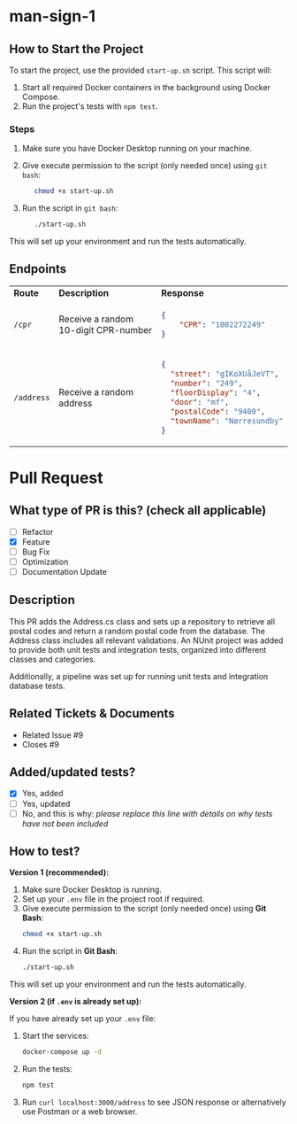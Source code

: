 # man-sign-1

## How to Start the Project

To start the project, use the provided `start-up.sh` script. This script will:

1. Start all required Docker containers in the background using Docker Compose.
2. Run the project's tests with `npm test`.

### Steps

1. Make sure you have Docker Desktop running on your machine.
2. Give execute permission to the script (only needed once) using ``git bash``:

   ```bash
      chmod +x start-up.sh
   ```

3. Run the script in `git bash`:

   ```bash
      ./start-up.sh
   ```

This will set up your environment and run the tests automatically.

## Endpoints

<table>
<tr>
<td> <strong>Route</strong> </td> <td> <strong>Description</strong> </td> <td> <strong>Response</strong> </td>
</tr>
<tr>
<td> <code>/cpr</code> </td>
<td> Receive a random 10-digit CPR-number </td>
<td>

```json
{
    "CPR": "1002272249"
}
```

<tr>
<td><code>/address</code></td>
<td>Receive a random address</td>
<td>

```json
{
  "street": "gIKoXUåJeVT",
  "number": "249",
  "floorDisplay": "4",
  "door": "mf",
  "postalCode": "9400",
  "townName": "Nørresundby"
}
```

</td>
</tr>

</td>
</tr>
</td>
</tr>
</table>





# Pull Request

## What type of PR is this? (check all applicable)

- [ ] Refactor
- [X]   Feature
- [ ] Bug Fix
- [ ] Optimization
- [ ] Documentation Update

## Description
This PR adds the Address.cs class and sets up a repository to retrieve all postal codes and return a random postal code from the database.
The Address class includes all relevant validations.
An NUnit project was added to provide both unit tests and integration tests, organized into different classes and categories.

Additionally, a pipeline was set up for running unit tests and integration database tests.

## Related Tickets & Documents

- Related Issue #9 
- Closes #9 

## Added/updated tests?

- [X] Yes, added
- [ ] Yes, updated
- [ ] No, and this is why: _please replace this line with details on why tests have not been included_

## How to test?


**Version 1 (recommended):**

1. Make sure Docker Desktop is running.
2. Set up your `.env` file in the project root if required.
3. Give execute permission to the script (only needed once) using
**Git Bash**:
   ```bash
   chmod +x start-up.sh
   ```
1. Run the script in **Git Bash**:
   ```bash
   ./start-up.sh
   ```
This will set up your environment and run the tests automatically.

**Version 2 (if `.env` is already set up):**

If you have already set up your `.env` file:

1. Start the services:
   ```bash
   docker-compose up -d
   ```
2. Run the tests:
   ```bash
   npm test
   ```
3. Run `curl localhost:3000/address` to see JSON response or alternatively use Postman or a web browser.


